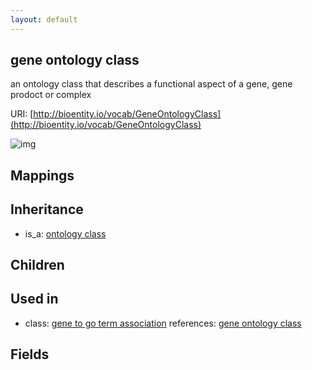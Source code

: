 ```yaml
---
layout: default
---
```


## gene ontology class


an ontology class that describes a functional aspect of a gene, gene prodoct or complex

URI: [http://bioentity.io/vocab/GeneOntologyClass](http://bioentity.io/vocab/GeneOntologyClass)


![img](http://yuml.me/diagram/nofunky/class/%5Bontology%20class%5D%5E-%5Bgene%20ontology%20class%5D)
## Mappings


## Inheritance

 *  is_a: [ontology class](OntologyClass.html)

## Children


## Used in

 *  class: [gene to go term association](GeneToGoTermAssociation.html) references: [gene ontology class](GeneOntologyClass.html)

## Fields

